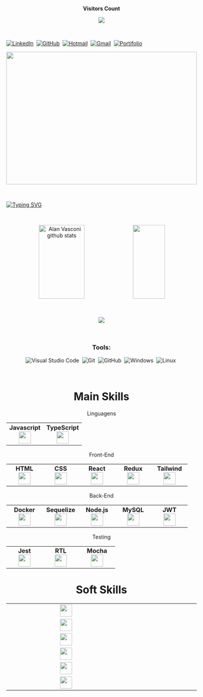   <div align="center">
<br><p align="centre"><b>Visitors Count</b></p>  
<p align="center"><img align="center" src="https://profile-counter.glitch.me/{PietroBucker}/count.svg" /></p> 
<br></div>

[![LinkedIn](https://img.shields.io/badge/LinkedIn-000?style=for-the-badge&logo=linkedin&logoColor=0E76A8)](https://www.linkedin.com/in/pietro-bucker-dev/)&nbsp;
[![GitHub](https://img.shields.io/badge/GitHub-000?style=for-the-badge&logo=github&logoColor=0E76A8)](https://github.com/PietroBucker)&nbsp;
[![Hotmail](https://img.shields.io/badge/hotmail-000?style=for-the-badge&logo=microsoft&logoColor=0E76A8)](mailto:pietro_177@hotmail.com)&nbsp;
[![Gmail](https://img.shields.io/badge/gamil-000?style=for-the-badge&logo=gmail&logoColor=0E76A8)](https://www.linkedin.com/in/pietro-bucker-dev/)&nbsp;
[![Portifolio](https://img.shields.io/badge/Portifolio-215422?style=for-the-badge&logoColor=0E76A8)](https://pietrobucker.github.io/react-portifolio/#/)

<img width=100% height=350 src="https://repository-images.githubusercontent.com/588181932/e36ec678-7984-4cdd-8e4c-a3932772ff8e"/>

&nbsp;

[![Typing SVG](https://readme-typing-svg.herokuapp.com/?color=fccd5f&size=35&center=true&vCenter=true&width=1000&lines=Nice+to+meet+you,+my+name+is+Pietro;Welcome+to+my+GitHub+Profile!:%29)](https://git.io/typing-svg)

&nbsp;

<div align="center">  
  <img width="49%" height="195px" src="https://github-readme-stats.vercel.app/api?username=PietroBucker&show_icons=true&count_private=true&hide_border=true&title_color=87CEFA&icon_color=87CEFA&text_color=c9d1d9&bg_color=0d1117" alt="Alan Vasconi github stats" /> 
  <img width="41%" height="195px" src="https://github-readme-stats.vercel.app/api/top-langs/?username=PietroBucker&layout=compact&hide_border=true&title_color=87CEFA&text_color=87CEFA&bg_color=0d1117" />
</div>

&nbsp;

<p align="center">
  <img src="https://github-profile-trophy.vercel.app/?username=PietroBucker&theme=dracula&row=2&no-bg=true&column=3&margin-w=15&margin-h=15" />
</p>

&nbsp;

<center>

### Tools:

![Visual Studio Code](https://img.shields.io/badge/-Visual%20Studio%20Code-0D1117?style=for-the-badge&logo=visual-studio-code&logoColor=007ACC&labelColor=0D1117)&nbsp;
![Git](https://img.shields.io/badge/-Git-0D1117?style=for-the-badge&logo=git&labelColor=0D1117)&nbsp;
![GitHub](https://img.shields.io/badge/-GitHub-0D1117?style=for-the-badge&logo=github&labelColor=0D1117)&nbsp;
![Windows](https://img.shields.io/badge/-Windows-0D1117?style=for-the-badge&logo=windows&labelColor=0D1117)&nbsp;
![Linux](https://img.shields.io/badge/-linux-0D1117?style=for-the-badge&logo=linux&labelColor=0D1117)&nbsp;

&nbsp;

<div align="center">
<h1>Main Skills</h1>
<table width="320px">
  <tbody>
    <tr valign="top">Linguagens</tr>
     <tr valign="top">
      <td width="80px" align="center">
        <span><strong>Javascript</strong></span><br>
        <img height="32px" src="https://upload.vectorlogo.zone/logos/javascript/images/239ec8a4-163e-4792-83b6-3f6d96911757.svg">
      </td>
      <td width="80px" align="center">
        <span><strong>TypeScript</strong></span><br>
        <img height="32px" src="https://user-images.githubusercontent.com/106452876/226727689-f5bf535c-7f9f-4adf-8d61-b701f00775ff.png">
      </td>
    </tr>
  </tbody>
</table>

<table width="320px">
  <tbody>
    <tr valign="top">
      <tr valign="top">Front-End</tr>
      <td width="80px" align="center">
        <span><strong>HTML</strong></span><br>
        <img height="32" src="https://cdn.jsdelivr.net/gh/devicons/devicon/icons/html5/html5-original.svg">
      </td>
      <td width="80px" align="center">
        <span><strong>CSS</strong></span><br>
        <img height="32px" src="https://cdn.jsdelivr.net/gh/devicons/devicon/icons/css3/css3-original.svg">
      </td>
      <td width="80px" align="center">
        <span><strong>React</strong></span><br>
        <img height="32px" src="https://cdn.jsdelivr.net/gh/devicons/devicon/icons/react/react-original.svg">
      </td>
      <td width="80px" align="center">
        <span><strong>Redux</strong></span><br>
        <img height="32" src="https://cdn.worldvectorlogo.com/logos/redux.svg">
      </td>
      <td width="80px" align="center">
        <span><strong>Tailwind</strong></span><br>
        <img height="32px" src="https://user-images.githubusercontent.com/106452876/222272710-d163957e-5ec1-4d91-b0b0-501287eb56a4.svg">
      </td>
    </tr>
  </tbody>
</table>

<table width="320px">
   <tbody>
      <tr valign="top">
      <tr valign="top">Back-End</tr>
         <td width="80px" align="center">
            <span><strong>Docker</strong></span><br>
            <img height="32px" src="https://user-images.githubusercontent.com/106452876/222271389-74be460b-5aab-45fb-be58-ea17daf1ba6f.svg">
         </td>
         <td width="80px" align="center">
            <span><strong>Sequelize</strong></span><br>
            <img height="32px" src="https://camo.githubusercontent.com/a2ef2bb116ae565bb254cbb11194dae357eb7582a8babeab337bd3932687d63d/68747470733a2f2f63646e2e6a7364656c6976722e6e65742f67682f64657669636f6e732f64657669636f6e2f69636f6e732f73657175656c697a652f73657175656c697a652d6f726967696e616c2e737667">
         </td>
         <td width="80px" align="center">
            <span><strong>Node.js</strong></span><br>
            <img height="32px" src="https://user-images.githubusercontent.com/106452876/222271452-10564e57-06b4-42b8-9d8a-7b71a2a4aef9.svg">
         </td>
         <td width="80px" align="center">
            <span><strong>MySQL</strong></span><br>
            <img height="32px" src="https://user-images.githubusercontent.com/106452876/222271417-3c2f7bd1-df2c-4603-90a2-b88522e74f64.svg">
         </td>
         <td width="80px" align="center">
            <span><strong>JWT</strong></span><br>
            <img height="32px" src="https://user-images.githubusercontent.com/106452876/230504372-baa2f18b-46e1-47d2-9ff7-5fde104da593.png">
         </td>
      </tr>
   </tbody>
 </table>
 
<table width="320px">
   <tbody>
      <tr valign="top">
         <tr valign="top">Testing</tr>
         <td width="80px" align="center">
            <span><strong>Jest</strong></span><br>
            <img height="32px" src="https://www.vectorlogo.zone/logos/jestjsio/jestjsio-icon.svg">
         </td>
         <td width="80px" align="center">
            <span><strong>RTL</strong></span><br>
            <img height="32" src="https://testing-library.com/img/octopus-128x128.png">
         </td>
         <td width="80px" align="center">
            <span><strong>Mocha</strong></span><br>
            <img height="32px" src="https://user-images.githubusercontent.com/106452876/230504717-a817b49b-e044-4fa5-905c-d675c808d53e.svg">
         </td>
      </tr>
   </tbody>
 </table>

 <table width=100%>
   <tbody>
      <tr width=100% valign="top" style="display: flex; flex-wrap: wrap;">
         <h1>Soft Skills</h1>
         <td width="300px" align="center">
            <img height="32px" src="https://img.shields.io/badge/Inteligencia Emocional-000?style=for-the-badge&logoColor=0E76A8">
         </td>
           <td width="300px" align="center">
            <img height="32px" src="https://img.shields.io/badge/Vontade de Aprender-000?style=for-the-badge&logoColor=0E76A8">
         </td>
         <td width="300px" align="center">
            <img height="32px" src="https://img.shields.io/badge/Trabalho em Equipe-000?style=for-the-badge&logoColor=0E76A8">
         </td>
         <td width="300px" align="center">
            <img height="32px" src="https://img.shields.io/badge/Trabalho em Equipe-000?style=for-the-badge&logoColor=0E76A8">
         </td>
          <td width="300px" align="center">
            <img height="32px" src="https://img.shields.io/badge/Integridade-000?style=for-the-badge&logoColor=0E76A8">
         </td>
          <td width="300px" align="center">
            <img height="32" src="https://img.shields.io/badge/Growing Mindset-000?style=for-the-badge&logoColor=0E76A8">
         </td>
      </tr>
   </tbody>
 </table>
</div>



  
